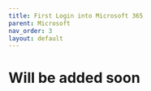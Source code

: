 ```yaml
---
title: First Login into Microsoft 365
parent: Microsoft
nav_order: 3
layout: default
---
```


# Will be added soon